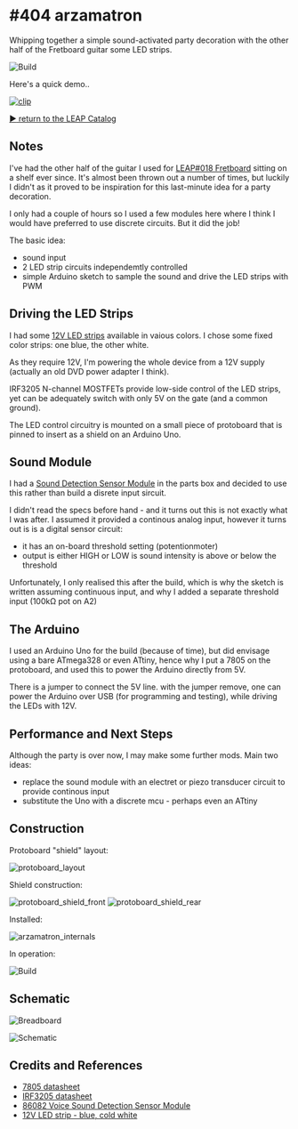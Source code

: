 # #404 arzamatron

Whipping together a simple sound-activated party decoration with the other half of the Fretboard guitar some LED strips.

![Build](./assets/arzamatron_build.jpg?raw=true)

Here's a quick demo..

[![clip](http://img.youtube.com/vi/JySBTIIggoI/0.jpg)](http://www.youtube.com/watch?v=JySBTIIggoI)

[:arrow_forward: return to the LEAP Catalog](https://leap.tardate.com)

## Notes

I've had the other half of the guitar I used for [LEAP#018 Fretboard](../../Fretboard) sitting on a shelf ever since.
It's almost been thrown out a number of times, but luckily I didn't as it proved to be inspiration for this last-minute idea for a party decoration.

I only had a couple of hours so I used a few modules here where I think I would have preferred to use discrete circuits.
But it did the job!

The basic idea:

* sound input
* 2 LED strip circuits independemtly controlled
* simple Arduino sketch to sample the sound and drive the LED strips with PWM


## Driving the LED Strips

I had some [12V LED strips](https://www.aliexpress.com/item/New-Arrival-5M-300Leds-Non-waterproof-RGB-Led-Strip-Light-3528-DC12V-60Leds-M-Fiexble-Light/32294020575.html)
available in vaious colors. I chose some fixed color strips: one blue, the other white.

As they require 12V, I'm powering the whole device from a 12V supply (actually an old DVD power adapter I think).

IRF3205 N-channel MOSTFETs provide low-side control of the LED strips, yet can be adequately switch with only 5V on the gate (and a common ground).

The LED control circuitry is mounted on a small piece of protoboard that is pinned to insert as a shield on an Arduino Uno.


## Sound Module

I had a [Sound Detection Sensor Module](https://www.aliexpress.com/item/free-shipping-Voice-Sound-Detection-Sensor-Module-for-Arduino-DIY-Intelligent-Smart-Vehicle-Robot-Helicopter-Airplane/32766584952.html) in the parts box and decided to use this rather than build a disrete input sircuit.

I didn't read the specs before hand - and it turns out this is not exactly what I was after.
I assumed it provided a continous analog input, however it turns out is is a digital sensor circuit:

* it has an on-board threshold setting (potentionmoter)
* output is either HIGH or LOW is sound intensity is above or below the threshold

Unfortunately, I only realised this after the build, which is why the sketch is written assuming continuous input, and why I added a separate threshold input (100kΩ pot on A2)


## The Arduino

I used an Arduino Uno for the build (because of time), but did envisage using a bare ATmega328 or even ATtiny, hence why I put a 7805 on the protoboard, and used this
to power the Arduino directly from 5V.

There is a jumper to connect the 5V line. with the jumper remove, one can power the Arduino over USB (for programming and testing), while driving the LEDs with 12V.


## Performance and Next Steps

Although the party is over now, I may make some further mods. Main two ideas:

* replace the sound module with an electret or piezo transducer circuit to provide continous input
* substitute the Uno with a discrete mcu - perhaps even an ATtiny


## Construction

Protoboard "shield" layout:

![protoboard_layout](./assets/protoboard_layout.jpg?raw=true)

Shield construction:

![protoboard_shield_front](./assets/protoboard_shield_front.jpg?raw=true)
![protoboard_shield_rear](./assets/protoboard_shield_rear.jpg?raw=true)

Installed:

![arzamatron_internals](./assets/arzamatron_internals.jpg?raw=true)

In operation:

![Build](./assets/arzamatron_build.jpg?raw=true)

## Schematic

![Breadboard](./assets/arzamatron_bb.jpg?raw=true)

![Schematic](./assets/arzamatron_schematic.jpg?raw=true)


## Credits and References
* [7805 datasheet](http://www.futurlec.com/Linear/7805T.shtml)
* [IRF3205 datasheet](http://www.futurlec.com/Transistors/IRF3205.shtml)
* [86082 Voice Sound Detection Sensor Module](https://www.aliexpress.com/item/free-shipping-Voice-Sound-Detection-Sensor-Module-for-Arduino-DIY-Intelligent-Smart-Vehicle-Robot-Helicopter-Airplane/32766584952.html)
* [12V LED strip - blue, cold white](https://www.aliexpress.com/item/New-Arrival-5M-300Leds-Non-waterproof-RGB-Led-Strip-Light-3528-DC12V-60Leds-M-Fiexble-Light/32294020575.html)
